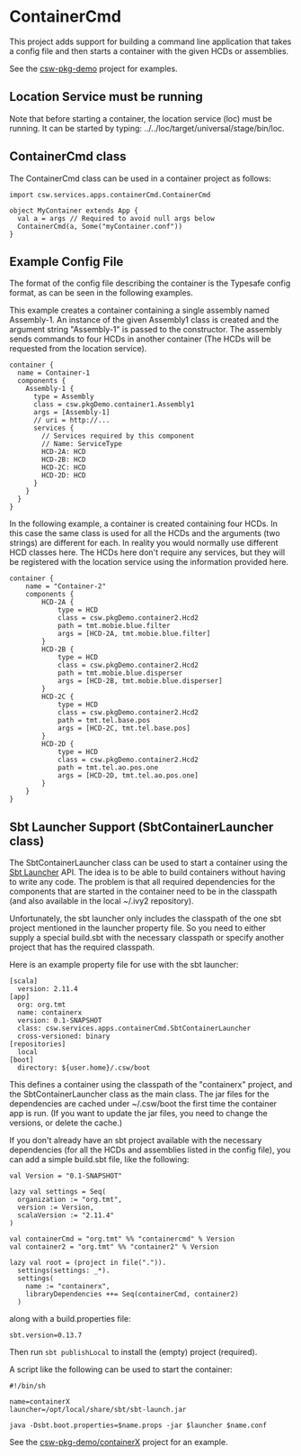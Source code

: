 ContainerCmd
============

This project adds support for building a command line application that takes a config file
and then starts a container with the given HCDs or assemblies.

See the [csw-pkg-demo](https://github.com/tmtsoftware/csw-pkg-demo) project for examples.

Location Service must be running
--------------------------------

Note that before starting a container, the location service (loc) must be running.
It can be started by typing: ../../loc/target/universal/stage/bin/loc.

ContainerCmd class
------------------

The ContainerCmd class can be used in a container project as follows:

```
import csw.services.apps.containerCmd.ContainerCmd

object MyContainer extends App {
  val a = args // Required to avoid null args below
  ContainerCmd(a, Some("myContainer.conf"))
}
```

Example Config File
-------------------

The format of the config file describing the container is the Typesafe config format, as
can be seen in the following examples.

This example creates a container containing a single assembly named Assembly-1.
An instance of the given Assembly1 class is created and the argument string "Assembly-1" is
passed to the constructor.
The assembly sends commands to four HCDs in another container
(The HCDs will be requested from the location service).


```
container {
  name = Container-1
  components {
    Assembly-1 {
      type = Assembly
      class = csw.pkgDemo.container1.Assembly1
      args = [Assembly-1]
      // uri = http://...
      services {
        // Services required by this component
        // Name: ServiceType
        HCD-2A: HCD
        HCD-2B: HCD
        HCD-2C: HCD
        HCD-2D: HCD
      }
    }
  }
}
```

In the following example, a container is created containing four HCDs.
In this case the same class is used for all the HCDs and the arguments (two strings)
are different for each. In reality you would normally use different HCD classes here.
The HCDs here don't require any services, but they will be registered with the location
service using the information provided here.


```
container {
    name = "Container-2"
    components {
        HCD-2A {
            type = HCD
            class = csw.pkgDemo.container2.Hcd2
            path = tmt.mobie.blue.filter
            args = [HCD-2A, tmt.mobie.blue.filter]
        }
        HCD-2B {
            type = HCD
            class = csw.pkgDemo.container2.Hcd2
            path = tmt.mobie.blue.disperser
            args = [HCD-2B, tmt.mobie.blue.disperser]
        }
        HCD-2C {
            type = HCD
            class = csw.pkgDemo.container2.Hcd2
            path = tmt.tel.base.pos
            args = [HCD-2C, tmt.tel.base.pos]
        }
        HCD-2D {
            type = HCD
            class = csw.pkgDemo.container2.Hcd2
            path = tmt.tel.ao.pos.one
            args = [HCD-2D, tmt.tel.ao.pos.one]
        }
    }
}
```

Sbt Launcher Support (SbtContainerLauncher class)
-------------------------------------------------

The SbtContainerLauncher class can be used to start a container using the
[Sbt Launcher](http://www.scala-sbt.org/0.13.5/docs/Launcher/GettingStarted.html) API.
The idea is to be able to build containers without having to write any code.
The problem is that all required dependencies for the components that are started in the container
need to be in the classpath (and also available in the local ~/.ivy2 repository).

Unfortunately, the sbt launcher only includes the classpath of the one sbt project mentioned in the
launcher property file. So you need to either supply a special build.sbt with the necessary classpath
or specify another project that has the required classpath.

Here is an example property file for use with the sbt launcher:

```
[scala]
  version: 2.11.4
[app]
  org: org.tmt
  name: containerx
  version: 0.1-SNAPSHOT
  class: csw.services.apps.containerCmd.SbtContainerLauncher
  cross-versioned: binary
[repositories]
  local
[boot]
  directory: ${user.home}/.csw/boot
```

This defines a container using the classpath of the "containerx" project,
and the SbtContainerLauncher class as the main class. The jar files for the dependencies
are cached under ~/.csw/boot the first time the container app is run. (If you want to
update the jar files, you need to change the versions, or delete the cache.)

If you don't already have an sbt project available with the necessary dependencies
(for all the HCDs and assemblies listed in the config file), you can add a simple
build.sbt file, like the following:

```
val Version = "0.1-SNAPSHOT"

lazy val settings = Seq(
  organization := "org.tmt",
  version := Version,
  scalaVersion := "2.11.4"
)

val containerCmd = "org.tmt" %% "containercmd" % Version
val container2 = "org.tmt" %% "container2" % Version

lazy val root = (project in file(".")).
  settings(settings: _*).
  settings(
    name := "containerx",
    libraryDependencies ++= Seq(containerCmd, container2)
  )
```

along with a build.properties file:

```
sbt.version=0.13.7
```

Then run `sbt publishLocal` to install the (empty) project (required).

A script like the following can be used to start the container:

```
#!/bin/sh

name=containerX
launcher=/opt/local/share/sbt/sbt-launch.jar

java -Dsbt.boot.properties=$name.props -jar $launcher $name.conf
```

See the [csw-pkg-demo/containerX](https://github.com/tmtsoftware/csw-pkg-demo/containerX)
project for an example.

